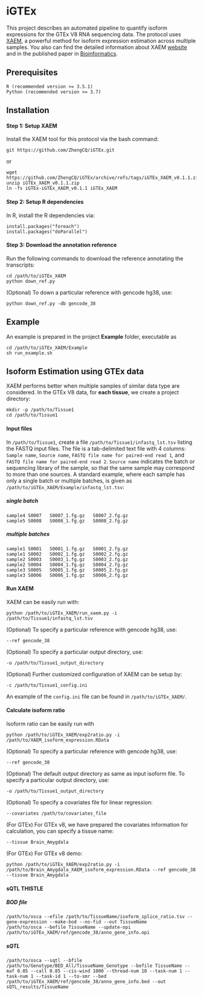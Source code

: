 # iGTEx
This project describes an automated pipeline to quantify isoform expressions for the GTEx V8 RNA sequencing data. The protocol uses [XAEM](https://github.com/WenjiangDeng/XAEM), a powerful method for isoform expression estimation across multiple samples. You also can find the detailed information about XAEM [website](https://www.meb.ki.se/sites/biostatwiki/xaem) and in the published paper in [Bioinformatics](https://academic.oup.com/bioinformatics/article/36/3/805/5545974).

## Prerequisites
```
R (recommended version >= 3.5.1)
Python (recommended version >= 3.7)
```


## Installation

#### Step 1: Setup XAEM
Install the XAEM tool for this protocol via the bash command:
```
git https://github.com/ZhengCQ/iGTEx.git
```
or 
```
wget https://github.com/ZhengCQ/iGTEx/archive/refs/tags/iGTEx_XAEM_v0.1.1.zip
unzip iGTEx_XAEM_v0.1.1.zip
ln -fs iGTEx-iGTEx_XAEM_v0.1.1 iGTEx_XAEM
```

#### Step 2: Setup R dependencies
In R, install the R dependencies via:
```
install.packages("foreach")
install.packages("doParallel")
```

#### Step 3: Download the annotation reference
Run the following commands to download the reference annotating the transcripts:
```
cd /path/to/iGTEx_XAEM
python down_ref.py
```

(Optional) To down a particular reference with gencode hg38, use:
```
python down_ref.py -db gencode_38
```

## Example
An example is prepared in the project **Example** folder, executable as
```
cd /path/to/iGTEx_XAEM/Example
sh run_example.sh 
```

## Isoform Estimation using GTEx data

XAEM performs better when multiple samples of similar data type are considered. In the GTEx V8 data, for **each tissue**, we create a project directory:
```
mkdir -p /path/to/Tissue1
cd /path/to/Tissue1
```
#### Input files
In `/path/to/Tissue1`, create a file `/path/to/Tissue1/infastq_lst.tsv` listing the FASTQ input files. The file is a tab-delimited text file with 4 columns: `Sample name`, `Source name`, `FASTQ file name for paired-end read 1`, and `FASTQ file name for paired-end read 2`. `Source name` indicates the batch or sequencing library of the sample, so that the same sample may correspond to more than one sources. A standard example, where each sample has only a single batch or multiple batches, is given as `/path/to/iGTEx_XAEM/Example/infastq_lst.tsv`:

##### single batch
```
sample4 S0007   S0007_1.fg.gz   S0007_2.fg.gz
sample5 S0008   S0008_1.fg.gz   S0008_2.fg.gz
```
##### multiple batches
```
sample1 S0001   S0001_1.fg.gz   S0001_2.fg.gz
sample1 S0002   S0002_1.fg.gz   S0002_2.fg.gz
sample2 S0003   S0003_1.fg.gz   S0003_2.fg.gz
sample2 S0004   S0004_1.fg.gz   S0004_2.fg.gz
sample3 S0005   S0005_1.fg.gz   S0005_2.fg.gz
sample3 S0006   S0006_1.fg.gz   S0006_2.fg.gz
```



#### Run XAEM 
XAEM can be easily run with:
```
python /path/to/iGTEx_XAEM/run_xaem.py -i /path/to/Tissue1/infastq_lst.tsv
```
(Optional) To specify a particular reference with gencode hg38, use:
```
--ref gencode_38
```
(Optional) To specify a particular output directory, use:
```
-o /path/to/Tissue1_output_directory
```
(Optional) Further customized configuration of XAEM can be setup by:
```
-c /path/to/Tissue1_config.ini
```
An example of the `config.ini` file can be found in `/path/to/iGTEx_XAEM/`.


#### Calculate isoform ratio  
Isoform ratio can be easily run with
```
python /path/to/iGTEx_XAEM/exp2ratio.py -i /path/to/XAEM_isoform_expression.RData
```
(Optional) To specify a particular reference with gencode hg38, use:
```
--ref gencode_38
```
(Optional) The default output directory as same as input isoform file. To specify a particular output directory, use:
```
-o /path/to/Tissue1_output_directory
```
(Optional) To specify a covariates file for linear regression:
```
--covariates /path/to/covariates_file
```
(For GTEx) For GTEx v8, we have prepared the covariates information for calculation, you can specify a tissue name:
```
--tissue Brain_Amygdala 
```
(For GTEx) For GTEx v8 demo:
```
python /path/to/iGTEx_XAEM/exp2ratio.py -i /path/to/Brain_Amygdala_XAEM_isoform_expression.RData --ref gencode_38 --tissue Brain_Amygdala
```

#### sQTL THISTLE
##### BOD file
```
/path/to/osca --efile /path/to/TissueName/isoform_splice_ratio.tsv --gene-expression --make-bod --no-fid --out TissueName 
/path/to/osca --befile TissueName --update-opi /path/to/iGTEx_XAEM/ref/gencode_38/anno_gene_info.opi
```
##### sQTL
```
/path/to/osca --sqtl --bfile /path/to/Genotype/BED_All/TissueName_Genotype --befile TissueName --maf 0.05 --call 0.85 --cis-wind 1000 --thread-num 10 --task-num 1 --task-num 1 --task-id 1 --to-smr --bed /path/to/iGTEx_XAEM/ref/gencode_38/anno_gene_info.bed --out sQTL_results/TissueName
```



